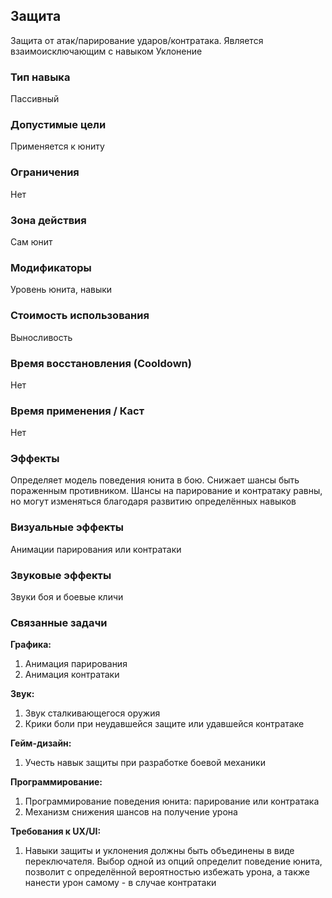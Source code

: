 ## Защита

Защита от атак/парирование ударов/контратака. Является взаимоисключающим с навыком Уклонение

### Тип навыка

Пассивный

### Допустимые цели

Применяется к юниту

### Ограничения

Нет

### Зона действия

Сам юнит

### Модификаторы

Уровень юнита, навыки

### Стоимость использования

Выносливость

### Время восстановления (Cooldown)

Нет

### Время применения / Каст

Нет

### Эффекты

Определяет модель поведения юнита в бою. Снижает шансы быть пораженным противником. Шансы на парирование и контратаку равны, но могут изменяться благодаря развитию определённых навыков

### Визуальные эффекты

Анимации парирования или контратаки

### Звуковые эффекты

Звуки боя и боевые кличи

### Связанные задачи

**Графика:**
1. Анимация парирования
2. Анимация контратаки

**Звук:**
1. Звук сталкивающегося оружия
2. Крики боли при неудавшейся защите или удавшейся контратаке

**Гейм-дизайн:**
1. Учесть навык защиты при разработке боевой механики

**Программирование:**
1. Программирование поведения юнита: парирование или контратака
2. Механизм снижения шансов на получение урона

**Требования к UX/UI:**
1. Навыки защиты и уклонения должны быть объединены в виде переключателя. Выбор одной из опций определит поведение юнита, позволит с определённой вероятностью избежать урона, а также нанести урон самому - в случае контратаки